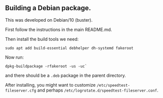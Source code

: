 ## Building a Debian package.

This was developed on Debian/10 (buster).

First follow the instructions in the main README.md.

Then install the build tools we need:

```
sudo apt add build-essential debhelper dh-systemd fakeroot
```

Now run:

```
dpkg-buildpackage -rfakeroot -us -uc`
````

and there should be a `.deb` package in the parent directory.

After installing, you might want to customize `/etc/speedtest-fileserver.cfg`
and perhaps `/etc/logrotate.d/speedtest-fileserver.conf`.

